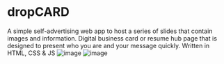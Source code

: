 # dropCARD
A simple self-advertising web app to host a series of slides that contain images and information. Digital business card or resume hub page that is designed to present who you are and your message quickly. Written in HTML, CSS &amp; JS
![image](https://user-images.githubusercontent.com/109818307/198510714-67b172a2-a69e-464f-9744-0df7d3133899.png)
![image](https://user-images.githubusercontent.com/109818307/198510733-7b94b2f6-513c-48f0-a7ed-410457e9bb4a.png)

